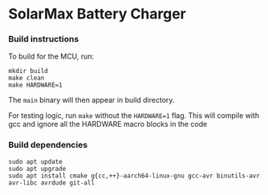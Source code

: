 # SolarMax Battery Charger


### Build instructions
To build for the MCU, run: 
```
mkdir build
make clean
make HARDWARE=1
```
The `main` binary will then appear in build directory.

For testing logic, run `make` without the `HARDWARE=1` flag. This will compile with gcc and ignore all the HARDWARE macro blocks in the code 

### Build dependencies 
```
sudo apt update 
sudo apt upgrade
sudo apt install cmake g{cc,++}-aarch64-linux-gnu gcc-avr binutils-avr avr-libc avrdude git-all
```